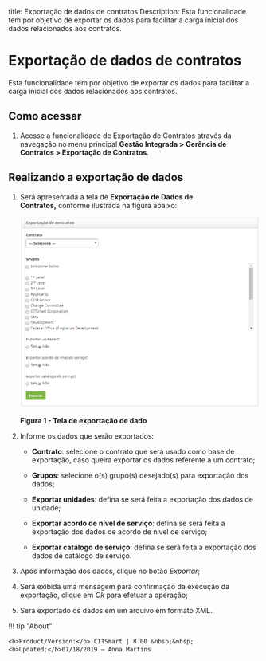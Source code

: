 title: Exportação de dados de contratos
Description: Esta funcionalidade tem por objetivo de exportar os dados para
facilitar a carga inicial dos dados relacionados aos contratos.

# Exportação de dados de contratos

Esta funcionalidade tem por objetivo de exportar os dados para facilitar a carga
inicial dos dados relacionados aos contratos.

Como acessar
-----------

1.  Acesse a funcionalidade de Exportação de Contratos através da navegação
    no menu principal **Gestão Integrada > Gerência de Contratos > Exportação de
    Contratos**.

Realizando a exportação de dados
-------------------------------

1.  Será apresentada a tela de **Exportação de Dados de Contratos,** conforme
    ilustrada na figura abaixo:

    ![Criar](images/export.png)
    
    **Figura 1 - Tela de exportação de dado**

1.  Informe os dados que serão exportados:

    -   **Contrato**: selecione o contrato que será usado como base de exportação,
    caso queira exportar os dados referente a um contrato;

    -   **Grupos**: selecione o(s) grupo(s) desejado(s) para exportação dos dados;

    -   **Exportar unidades**: defina se será feita a exportação dos dados de
    unidade;

    -   **Exportar acordo de nível de serviço**: defina se será feita a exportação
    dos dados de acordo de nível de serviço;

    -   **Exportar catálogo de serviço**: defina se será feita a exportação dos
    dados de catálogo de serviço.

1.  Após informação dos dados, clique no botão *Exportar*;

2.  Será exibida uma mensagem para confirmação da execução da exportação, clique
    em *Ok* para efetuar a operação;

3.  Será exportado os dados em um arquivo em formato XML.



!!! tip "About"

    <b>Product/Version:</b> CITSmart | 8.00 &nbsp;&nbsp;
    <b>Updated:</b>07/18/2019 – Anna Martins
